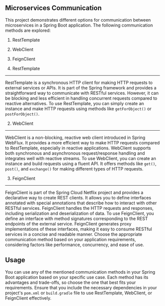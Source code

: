 Microservices Communication
-----------------------------

This project demonstrates different options for communication between microservices in a Spring Boot application. The following communication methods are explored:

1. RestTemplate
2. WebClient
3. FeignClient



1. RestTemplate
----------------
RestTemplate is a synchronous HTTP client for making HTTP requests to external services or APIs. It is part of the Spring framework and provides a straightforward way to communicate with RESTful services. However, it can be blocking and less efficient in handling concurrent requests compared to reactive alternatives.
To use RestTemplate, you can simply create an instance and make HTTP requests using methods like `getForObject()` or `postForObject()`.

2. WebClient
----------------
WebClient is a non-blocking, reactive web client introduced in Spring WebFlux. It provides a more efficient way to make HTTP requests compared to RestTemplate, especially in reactive applications. WebClient supports both synchronous and asynchronous request/response handling and integrates well with reactive streams.
To use WebClient, you can create an instance and build requests using a fluent API. It offers methods like `get()`, `post()`, and `exchange()` for making different types of HTTP requests.

3. FeignClient
-----------------
FeignClient is part of the Spring Cloud Netflix project and provides a declarative way to create REST clients. It allows you to define interfaces annotated with special annotations that describe how to interact with other RESTful services. FeignClient handles the HTTP requests and responses, including serialization and deserialization of data.
To use FeignClient, you define an interface with method signatures corresponding to the REST endpoints of the external service. FeignClient generates proxy implementations of these interfaces, making it easy to consume RESTful services in a concise and readable manner.
Choose the appropriate communication method based on your application requirements, considering factors like performance, concurrency, and ease of use.

Usage
--------

You can use any of the mentioned communication methods in your Spring Boot application based on your specific use case. Each method has its advantages and trade-offs, so choose the one that best fits your requirements.
Ensure that you include the necessary dependencies in your project's `pom.xml` or `build.gradle` file to use RestTemplate, WebClient, or FeignClient effectively.


